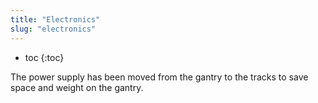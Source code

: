 ```yaml
---
title: "Electronics"
slug: "electronics"
---
```


* toc
{:toc}

The power supply has been moved from the gantry to the tracks to save space and weight on the gantry.
